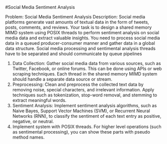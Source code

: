 
#Social Media Sentiment Analysis

Problem: Social Media Sentiment Analysis
Description: Social media platforms generate vast amounts of textual data in the form of tweets, posts, comments, and reviews. Your task is to design a shared memory MIMD system using POSIX threads to perform sentiment analysis on social media data and extract valuable insights.
You need to process social media data in a queued producer-consumer manner and gather data in a global data structure. Social media processing and sentimental analysis threads have to be separated and should communicate by queue pipelines


1. Data Collection: Gather social media data from various sources, such as Twitter, Facebook, or online forums. This can be done using APIs or web scraping techniques. Each thread in the shared memory MIMD system should handle a separate data source or stream.
2. Preprocessing: Clean and preprocess the collected text data by removing noise, special characters, and irrelevant information. Apply techniques such as tokenization, stop-word removal, and stemming to extract meaningful words.
3. Sentiment Analysis: Implement sentiment analysis algorithms, such as Naive Bayes, Support Vector Machines (SVM), or Recurrent Neural Networks (RNN), to classify the sentiment of each text entry as positive, negative, or neutral.
4. Implement system with POSIX threads. For higher level operations (such as sentimental processing), you can show these parts with pseudo method names.
